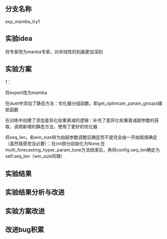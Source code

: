 ## 分支名称

exp_mamba_try1

## 实验idea

将专家改为manba专家，对非线性的刻画更加深刻

## 实验方案

1：

将expert改为mamba

在duet中添加了静态方法：优化器分组函数，即get_optimizer_param_groups辅助函数

在训练中创建了添加差异化权重衰减的逻辑：补充了差异化权重衰减超参数的获取，调用新增的静态方法，使用了更好的优化器

将seq_len，和win_size转为由超参数调整后确定而不是完全由一开始赋值确定（虽然我感觉没必要）：在init部分初始化为None,在multi_forecasting_hyper_param_tune方法结束后，再将config.seq_len确定为self.seq_len（win_size同理）



## 实验结果

## 实验结果分析与改进

## 实验方案改进

## 改进bug积累
